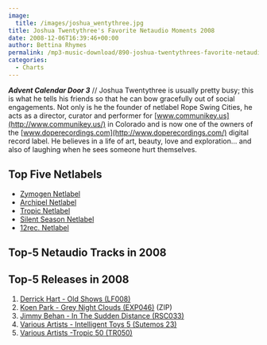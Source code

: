 ```yaml
---
image:
  title: /images/joshua_wentythree.jpg
title: Joshua Twentythree's Favorite Netaudio Moments 2008
date: 2008-12-06T16:39:46+00:00
author: Bettina Rhymes
permalink: /mp3-music-download/890-joshua-twentythrees-favorite-netaudio-moments-2008
categories:
  - Charts
---
```

***Advent Calendar Door 3*** // Joshua Twentythree is usually pretty busy; this is what he tells his friends so that he can bow gracefully out of social engagements. Not only is he the founder of netlabel Rope Swing Cities, he acts as a director, curator and performer for [www.communikey.us](http://www.communikey.us/) in Colorado and is now one of the owners of the [www.doperecordings.com](http://www.doperecordings.com/) digital record label. He believes in a life of art, beauty, love and exploration... and also of laughing when he sees someone hurt themselves.<!--more-->

## Top Five Netlabels

  * [Zymogen Netlabel](http://www.zymogen.net/)
  * [Archipel Netlabel](http://www.archipel.cc/)
  * [Tropic Netlabel](http://www.tropic-netlabel.de/)
  * [Silent Season Netlabel](http://www.silentseason.com/)
  * [12rec. Netlabel](http://www.12rec.net/)

## Top-5 Netaudio Tracks in 2008

## Top-5 Releases in 2008

  1. <a href="http://www.archive.org/details/LF-008_Old_Shows_Derrick_Hart" target="_blank">Derrick Hart - Old Shows (LF008) </a>
  2. <a href="http://www.experimedia.net/catalog/exp046/exp046mp3.zip" target="_blank">Koen Park - Grey Night Clouds (EXP046)</a> (ZIP)
  3. <a href="http://www.zymogen.net/releases/zym020/" target="_blank">Jimmy Behan - In The Sudden Distance (RSC033)</a>
  4. <a href="http://www.sutemos.net/en/player;gid,25" target="_blank">Various Artists - Intelligent Toys 5 (Sutemos 23)</a>
  5. <a href="http://www.tropic-netlabel.de/tropic50.htm" target="_blank">Various Artists -Tropic 50 (TR050)</a>